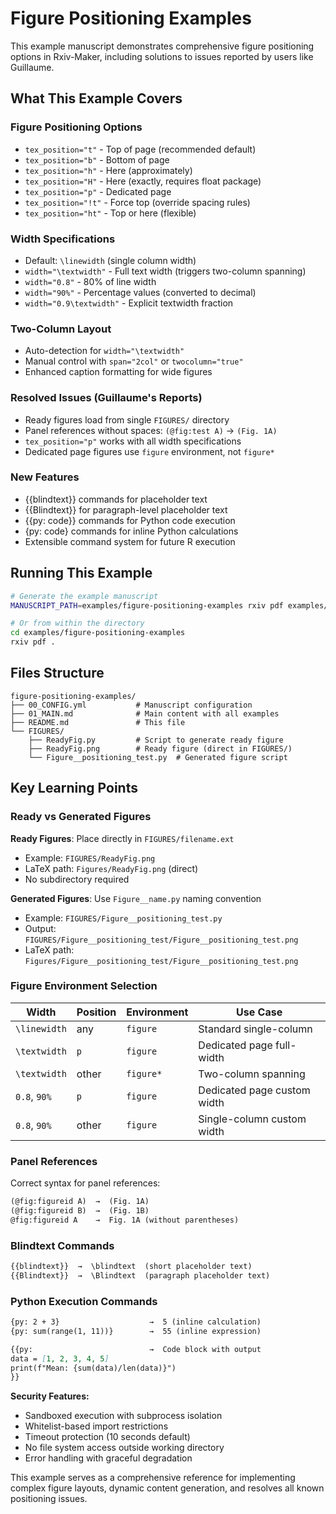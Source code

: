 # Figure Positioning Examples

This example manuscript demonstrates comprehensive figure positioning options in Rxiv-Maker, including solutions to issues reported by users like Guillaume.

## What This Example Covers

### Figure Positioning Options
- `tex_position="t"` - Top of page (recommended default)
- `tex_position="b"` - Bottom of page  
- `tex_position="h"` - Here (approximately)
- `tex_position="H"` - Here (exactly, requires float package)
- `tex_position="p"` - Dedicated page
- `tex_position="!t"` - Force top (override spacing rules)
- `tex_position="ht"` - Top or here (flexible)

### Width Specifications
- Default: `\linewidth` (single column width)
- `width="\textwidth"` - Full text width (triggers two-column spanning)
- `width="0.8"` - 80% of line width
- `width="90%"` - Percentage values (converted to decimal)
- `width="0.9\textwidth"` - Explicit textwidth fraction

### Two-Column Layout
- Auto-detection for `width="\textwidth"` 
- Manual control with `span="2col"` or `twocolumn="true"`
- Enhanced caption formatting for wide figures

### Resolved Issues (Guillaume's Reports)
- Ready figures load from single `FIGURES/` directory
- Panel references without spaces: `(@fig:test A)` → `(Fig. 1A)`
- `tex_position="p"` works with all width specifications
- Dedicated page figures use `figure` environment, not `figure*`

### New Features
- {{blindtext}} commands for placeholder text
- {{Blindtext}} for paragraph-level placeholder text
- {{py: code}} commands for Python code execution
- {py: code} commands for inline Python calculations
- Extensible command system for future R execution

## Running This Example

```bash
# Generate the example manuscript
MANUSCRIPT_PATH=examples/figure-positioning-examples rxiv pdf examples/figure-positioning-examples

# Or from within the directory
cd examples/figure-positioning-examples
rxiv pdf .
```

## Files Structure

```
figure-positioning-examples/
├── 00_CONFIG.yml           # Manuscript configuration
├── 01_MAIN.md              # Main content with all examples
├── README.md               # This file
└── FIGURES/
    ├── ReadyFig.py         # Script to generate ready figure
    ├── ReadyFig.png        # Ready figure (direct in FIGURES/)
    └── Figure__positioning_test.py  # Generated figure script
```

## Key Learning Points

### Ready vs Generated Figures

**Ready Figures**: Place directly in `FIGURES/filename.ext`
- Example: `FIGURES/ReadyFig.png`
- LaTeX path: `Figures/ReadyFig.png` (direct)
- No subdirectory required

**Generated Figures**: Use `Figure__name.py` naming convention
- Example: `FIGURES/Figure__positioning_test.py`
- Output: `FIGURES/Figure__positioning_test/Figure__positioning_test.png`
- LaTeX path: `Figures/Figure__positioning_test/Figure__positioning_test.png`

### Figure Environment Selection

| Width | Position | Environment | Use Case |
|-------|----------|-------------|----------|
| `\linewidth` | any | `figure` | Standard single-column |
| `\textwidth` | `p` | `figure` | Dedicated page full-width |
| `\textwidth` | other | `figure*` | Two-column spanning |
| `0.8`, `90%` | `p` | `figure` | Dedicated page custom width |
| `0.8`, `90%` | other | `figure` | Single-column custom width |

### Panel References

Correct syntax for panel references:
```markdown
(@fig:figureid A)  →  (Fig. 1A)
(@fig:figureid B)  →  (Fig. 1B)
@fig:figureid A    →  Fig. 1A (without parentheses)
```

### Blindtext Commands

```markdown
{{blindtext}}  →  \blindtext  (short placeholder text)
{{Blindtext}}  →  \Blindtext  (paragraph placeholder text)
```

### Python Execution Commands

```markdown
{py: 2 + 3}                    →  5 (inline calculation)
{py: sum(range(1, 11))}        →  55 (inline expression)

{{py:                          →  Code block with output
data = [1, 2, 3, 4, 5]
print(f"Mean: {sum(data)/len(data)}")
}}
```

**Security Features:**
- Sandboxed execution with subprocess isolation
- Whitelist-based import restrictions
- Timeout protection (10 seconds default)
- No file system access outside working directory
- Error handling with graceful degradation

This example serves as a comprehensive reference for implementing complex figure layouts, dynamic content generation, and resolves all known positioning issues.